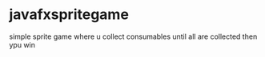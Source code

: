 # javafxspritegame
simple sprite game where u collect consumables until all are collected then ypu win
